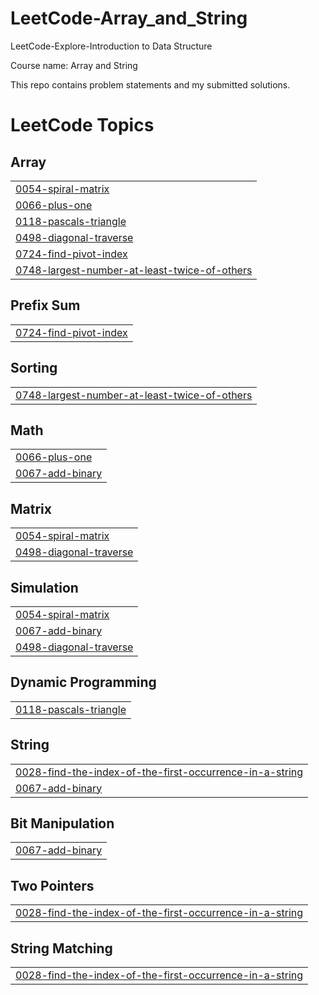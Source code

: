 # LeetCode-Array_and_String
LeetCode-Explore-Introduction to Data Structure

Course name: Array and String

This repo contains problem statements and my submitted solutions.

<!---LeetCode Topics Start-->
# LeetCode Topics
## Array
|  |
| ------- |
| [0054-spiral-matrix](https://github.com/SOHAM2099/LeetCode-Array_and_String/tree/master/0054-spiral-matrix) |
| [0066-plus-one](https://github.com/SOHAM2099/LeetCode-Array_and_String/tree/master/0066-plus-one) |
| [0118-pascals-triangle](https://github.com/SOHAM2099/LeetCode-Array_and_String/tree/master/0118-pascals-triangle) |
| [0498-diagonal-traverse](https://github.com/SOHAM2099/LeetCode-Array_and_String/tree/master/0498-diagonal-traverse) |
| [0724-find-pivot-index](https://github.com/SOHAM2099/LeetCode-Array_and_String/tree/master/0724-find-pivot-index) |
| [0748-largest-number-at-least-twice-of-others](https://github.com/SOHAM2099/LeetCode-Array_and_String/tree/master/0748-largest-number-at-least-twice-of-others) |
## Prefix Sum
|  |
| ------- |
| [0724-find-pivot-index](https://github.com/SOHAM2099/LeetCode-Array_and_String/tree/master/0724-find-pivot-index) |
## Sorting
|  |
| ------- |
| [0748-largest-number-at-least-twice-of-others](https://github.com/SOHAM2099/LeetCode-Array_and_String/tree/master/0748-largest-number-at-least-twice-of-others) |
## Math
|  |
| ------- |
| [0066-plus-one](https://github.com/SOHAM2099/LeetCode-Array_and_String/tree/master/0066-plus-one) |
| [0067-add-binary](https://github.com/SOHAM2099/LeetCode-Array_and_String/tree/master/0067-add-binary) |
## Matrix
|  |
| ------- |
| [0054-spiral-matrix](https://github.com/SOHAM2099/LeetCode-Array_and_String/tree/master/0054-spiral-matrix) |
| [0498-diagonal-traverse](https://github.com/SOHAM2099/LeetCode-Array_and_String/tree/master/0498-diagonal-traverse) |
## Simulation
|  |
| ------- |
| [0054-spiral-matrix](https://github.com/SOHAM2099/LeetCode-Array_and_String/tree/master/0054-spiral-matrix) |
| [0067-add-binary](https://github.com/SOHAM2099/LeetCode-Array_and_String/tree/master/0067-add-binary) |
| [0498-diagonal-traverse](https://github.com/SOHAM2099/LeetCode-Array_and_String/tree/master/0498-diagonal-traverse) |
## Dynamic Programming
|  |
| ------- |
| [0118-pascals-triangle](https://github.com/SOHAM2099/LeetCode-Array_and_String/tree/master/0118-pascals-triangle) |
## String
|  |
| ------- |
| [0028-find-the-index-of-the-first-occurrence-in-a-string](https://github.com/SOHAM2099/LeetCode-Array_and_String/tree/master/0028-find-the-index-of-the-first-occurrence-in-a-string) |
| [0067-add-binary](https://github.com/SOHAM2099/LeetCode-Array_and_String/tree/master/0067-add-binary) |
## Bit Manipulation
|  |
| ------- |
| [0067-add-binary](https://github.com/SOHAM2099/LeetCode-Array_and_String/tree/master/0067-add-binary) |
## Two Pointers
|  |
| ------- |
| [0028-find-the-index-of-the-first-occurrence-in-a-string](https://github.com/SOHAM2099/LeetCode-Array_and_String/tree/master/0028-find-the-index-of-the-first-occurrence-in-a-string) |
## String Matching
|  |
| ------- |
| [0028-find-the-index-of-the-first-occurrence-in-a-string](https://github.com/SOHAM2099/LeetCode-Array_and_String/tree/master/0028-find-the-index-of-the-first-occurrence-in-a-string) |
<!---LeetCode Topics End-->